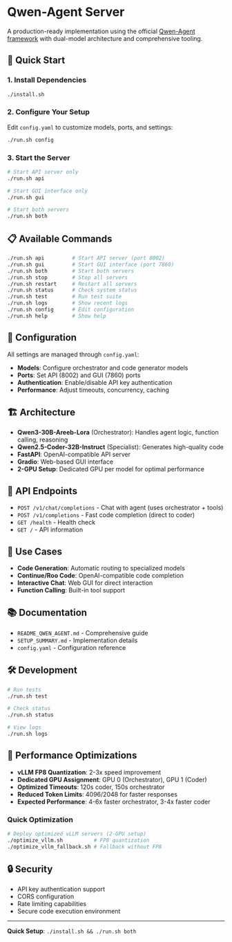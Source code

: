 # Qwen-Agent Server

A production-ready implementation using the official [Qwen-Agent framework](https://github.com/QwenLM/Qwen-Agent) with dual-model architecture and comprehensive tooling.

## 🚀 Quick Start

### 1. Install Dependencies
```bash
./install.sh
```

### 2. Configure Your Setup
Edit `config.yaml` to customize models, ports, and settings:
```bash
./run.sh config
```

### 3. Start the Server
```bash
# Start API server only
./run.sh api

# Start GUI interface only  
./run.sh gui

# Start both servers
./run.sh both
```

## 📋 Available Commands

```bash
./run.sh api         # Start API server (port 8002)
./run.sh gui         # Start GUI interface (port 7860)
./run.sh both        # Start both servers
./run.sh stop        # Stop all servers
./run.sh restart     # Restart all servers
./run.sh status      # Check system status
./run.sh test        # Run test suite
./run.sh logs        # Show recent logs
./run.sh config      # Edit configuration
./run.sh help        # Show help
```

## 🔧 Configuration

All settings are managed through `config.yaml`:

- **Models**: Configure orchestrator and code generator models
- **Ports**: Set API (8002) and GUI (7860) ports
- **Authentication**: Enable/disable API key authentication
- **Performance**: Adjust timeouts, concurrency, caching

## 🏗️ Architecture

- **Qwen3-30B-Areeb-Lora** (Orchestrator): Handles agent logic, function calling, reasoning
- **Qwen2.5-Coder-32B-Instruct** (Specialist): Generates high-quality code
- **FastAPI**: OpenAI-compatible API server
- **Gradio**: Web-based GUI interface
- **2-GPU Setup**: Dedicated GPU per model for optimal performance

## 📡 API Endpoints

- `POST /v1/chat/completions` - Chat with agent (uses orchestrator + tools)
- `POST /v1/completions` - Fast code completion (direct to coder)
- `GET /health` - Health check
- `GET /` - API information

## 🎯 Use Cases

- **Code Generation**: Automatic routing to specialized models
- **Continue/Roo Code**: OpenAI-compatible code completion
- **Interactive Chat**: Web GUI for direct interaction
- **Function Calling**: Built-in tool support

## 📚 Documentation

- `README_QWEN_AGENT.md` - Comprehensive guide
- `SETUP_SUMMARY.md` - Implementation details
- `config.yaml` - Configuration reference

## 🛠️ Development

```bash
# Run tests
./run.sh test

# Check status
./run.sh status

# View logs
./run.sh logs
```

## 🚀 Performance Optimizations

- **vLLM FP8 Quantization**: 2-3x speed improvement
- **Dedicated GPU Assignment**: GPU 0 (Orchestrator), GPU 1 (Coder)
- **Optimized Timeouts**: 120s coder, 150s orchestrator
- **Reduced Token Limits**: 4096/2048 for faster responses
- **Expected Performance**: 4-6x faster orchestrator, 3-4x faster coder

### Quick Optimization
```bash
# Deploy optimized vLLM servers (2-GPU setup)
./optimize_vllm.sh          # FP8 quantization
./optimize_vllm_fallback.sh # Fallback without FP8
```

## 🔒 Security

- API key authentication support
- CORS configuration
- Rate limiting capabilities
- Secure code execution environment

---

**Quick Setup**: `./install.sh && ./run.sh both` 